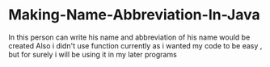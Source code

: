 # Making-Name-Abbreviation-In-Java
In this person can write his name and abbreviation of his name would be created
Also i didn't use function currently as i wanted my code to be easy , but for surely i will be using it in my later programs
